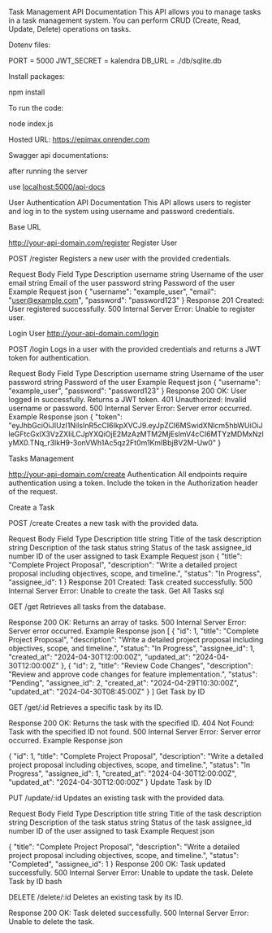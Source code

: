 Task Management API Documentation
This API allows you to manage tasks in a task management system. You can perform CRUD (Create, Read, Update, Delete) operations on tasks.

Dotenv files:

PORT = 5000
JWT_SECRET = kalendra
DB_URL = ./db/sqlite.db

Install packages:

npm install

To run the code:

node index.js

Hosted URL: https://epimax.onrender.com

Swagger api documentations:

after running the server 

use [localhost:5000/api-docs](http://localhost:5000/api-docs)



User Authentication API Documentation
This API allows users to register and log in to the system using username and password credentials.

Base URL

http://your-api-domain.com/register
Register User

POST /register
Registers a new user with the provided credentials.

Request Body
Field	Type	Description
username	string	Username of the user
email	string	Email of the user
password	string	Password of the user
Example Request
json
{
    "username": "example_user",
    "email": "user@example.com",
    "password": "password123"
}
Response
201 Created: User registered successfully.
500 Internal Server Error: Unable to register user.

Login User
http://your-api-domain.com/login

POST /login
Logs in a user with the provided credentials and returns a JWT token for authentication.

Request Body
Field	Type	Description
username	string	Username of the user
password	string	Password of the user
Example Request
json
{
    "username": "example_user",
    "password": "password123"
}
Response
200 OK: User logged in successfully. Returns a JWT token.
401 Unauthorized: Invalid username or password.
500 Internal Server Error: Server error occurred.
Example Response
json
{
    "token": "eyJhbGciOiJIUzI1NiIsInR5cCI6IkpXVCJ9.eyJpZCI6MSwidXNlcm5hbWUiOiJleGFtcGxlX3VzZXIiLCJpYXQiOjE2MzAzMTM2MjEsImV4cCI6MTYzMDMxNzIyMX0.TNq_r3lkH9-3onVWh1Ac5qz2Ft0m1KmIBbjBV2M-Uw0"
}


Tasks Management

http://your-api-domain.com/create
Authentication
All endpoints require authentication using a token. Include the token in the Authorization header of the request.

Create a Task

POST /create
Creates a new task with the provided data.

Request Body
Field	Type	Description
title	string	Title of the task
description	string	Description of the task
status	string	Status of the task
assignee_id	number	ID of the user assigned to task
Example Request
json
{
    "title": "Complete Project Proposal",
    "description": "Write a detailed project proposal including objectives, scope, and timeline.",
    "status": "In Progress",
    "assignee_id": 1
}
Response
201 Created: Task created successfully.
500 Internal Server Error: Unable to create the task.
Get All Tasks
sql

GET /get
Retrieves all tasks from the database.

Response
200 OK: Returns an array of tasks.
500 Internal Server Error: Server error occurred.
Example Response
json
[
    {
        "id": 1,
        "title": "Complete Project Proposal",
        "description": "Write a detailed project proposal including objectives, scope, and timeline.",
        "status": "In Progress",
        "assignee_id": 1,
        "created_at": "2024-04-30T12:00:00Z",
        "updated_at": "2024-04-30T12:00:00Z"
    },
    {
        "id": 2,
        "title": "Review Code Changes",
        "description": "Review and approve code changes for feature implementation.",
        "status": "Pending",
        "assignee_id": 2,
        "created_at": "2024-04-29T10:30:00Z",
        "updated_at": "2024-04-30T08:45:00Z"
    }
]
Get Task by ID

GET /get/:id
Retrieves a specific task by its ID.

Response
200 OK: Returns the task with the specified ID.
404 Not Found: Task with the specified ID not found.
500 Internal Server Error: Server error occurred.
Example Response
json

{
    "id": 1,
    "title": "Complete Project Proposal",
    "description": "Write a detailed project proposal including objectives, scope, and timeline.",
    "status": "In Progress",
    "assignee_id": 1,
    "created_at": "2024-04-30T12:00:00Z",
    "updated_at": "2024-04-30T12:00:00Z"
}
Update Task by ID

PUT /update/:id
Updates an existing task with the provided data.

Request Body
Field	Type	Description
title	string	Title of the task
description	string	Description of the task
status	string	Status of the task
assignee_id	number	ID of the user assigned to task
Example Request
json

{
    "title": "Complete Project Proposal",
    "description": "Write a detailed project proposal including objectives, scope, and timeline.",
    "status": "Completed",
    "assignee_id": 1
}
Response
200 OK: Task updated successfully.
500 Internal Server Error: Unable to update the task.
Delete Task by ID
bash

DELETE /delete/:id
Deletes an existing task by its ID.

Response
200 OK: Task deleted successfully.
500 Internal Server Error: Unable to delete the task.
